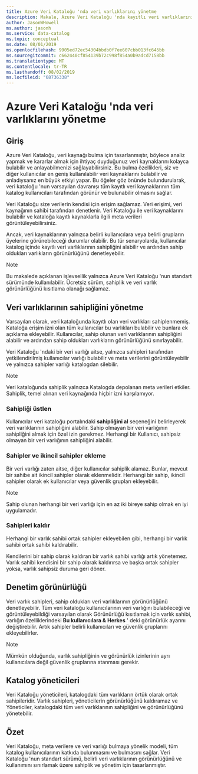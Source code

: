 ```yaml
---
title: Azure Veri Kataloğu 'nda veri varlıklarını yönetme
description: Makale, Azure Veri Kataloğu 'nda kayıtlı veri varlıklarının görünürlüğünü ve sahipliğini denetlemeyi vurgular.
author: JasonWHowell
ms.author: jasonh
ms.service: data-catalog
ms.topic: conceptual
ms.date: 08/01/2019
ms.openlocfilehash: 9905ed72ec54304bbdb0f7ee607cbb013fc645bb
ms.sourcegitcommit: c662440cf854139b72c998f854a0b9adcd7158bb
ms.translationtype: MT
ms.contentlocale: tr-TR
ms.lasthandoff: 08/02/2019
ms.locfileid: "68736338"
---
```

# <a name="manage-data-assets-in-azure-data-catalog"></a>Azure Veri Kataloğu 'nda veri varlıklarını yönetme
## <a name="introduction"></a>Giriş
Azure Veri Kataloğu, veri kaynağı bulma için tasarlanmıştır, böylece analiz yapmak ve kararlar almak için ihtiyaç duyduğunuz veri kaynaklarını kolayca bulabilir ve anlayabilmenizi sağlayabilirsiniz. Bu bulma özellikleri, siz ve diğer kullanıcılar en geniş kullanılabilir veri kaynaklarını bulabilir ve anladıysanız en büyük etkiyi yapar. Bu öğeler göz önünde bulundurularak, veri kataloğu 'nun varsayılan davranışı tüm kayıtlı veri kaynaklarının tüm katalog kullanıcıları tarafından görünür ve bulunabilir olmasını sağlar.

Veri Kataloğu size verilerin kendisi için erişim sağlamaz. Veri erişimi, veri kaynağının sahibi tarafından denetlenir. Veri Kataloğu ile veri kaynaklarını bulabilir ve kataloğa kayıtlı kaynaklarla ilgili meta verileri görüntüleyebilirsiniz.

Ancak, veri kaynaklarının yalnızca belirli kullanıcılara veya belirli grupların üyelerine görünebileceği durumlar olabilir. Bu tür senaryolarda, kullanıcılar katalog içinde kayıtlı veri varlıklarının sahipliğini alabilir ve ardından sahip oldukları varlıkların görünürlüğünü denetleyebilir.

> [!NOTE]
> Bu makalede açıklanan işlevsellik yalnızca Azure Veri Kataloğu 'nun standart sürümünde kullanılabilir. Ücretsiz sürüm, sahiplik ve veri varlık görünürlüğünü kısıtlama olanağı sağlamaz.
>
>

## <a name="manage-ownership-of-data-assets"></a>Veri varlıklarının sahipliğini yönetme
Varsayılan olarak, veri kataloğunda kayıtlı olan veri varlıkları sahiplenmemiş. Kataloğa erişim izni olan tüm kullanıcılar bu varlıkları bulabilir ve bunlara ek açıklama ekleyebilir. Kullanıcılar, sahip olunan veri varlıklarının sahipliğini alabilir ve ardından sahip oldukları varlıkların görünürlüğünü sınırlayabilir.

Veri Kataloğu 'ndaki bir veri varlığı aitse, yalnızca sahipleri tarafından yetkilendirilmiş kullanıcılar varlığı bulabilir ve meta verilerini görüntüleyebilir ve yalnızca sahipler varlığı katalogdan silebilir.

> [!NOTE]
> Veri kataloğunda sahiplik yalnızca Katalogda depolanan meta verileri etkiler. Sahiplik, temel alınan veri kaynağında hiçbir izni karşılamıyor.
>
>

### <a name="take-ownership"></a>Sahipliği üstlen
Kullanıcılar veri kataloğu portalındaki **sahipliğini al** seçeneğini belirleyerek veri varlıklarının sahipliğini alabilir. Sahip olmayan bir veri varlığının sahipliğini almak için özel izin gerekmez. Herhangi bir Kullanıcı, sahipsiz olmayan bir veri varlığının sahipliğini alabilir.

### <a name="add-owners-and-co-owners"></a>Sahipler ve ikincil sahipler ekleme
Bir veri varlığı zaten aitse, diğer kullanıcılar sahiplik alamaz. Bunlar, mevcut bir sahibe ait ikincil sahipler olarak eklenmelidir. Herhangi bir sahip, ikincil sahipler olarak ek kullanıcılar veya güvenlik grupları ekleyebilir.

> [!NOTE]
> Sahip olunan herhangi bir veri varlığı için en az iki bireye sahip olmak en iyi uygulamadır.
>
>

### <a name="remove-owners"></a>Sahipleri kaldır
Herhangi bir varlık sahibi ortak sahipler ekleyebilen gibi, herhangi bir varlık sahibi ortak sahibi kaldırabilir.

Kendilerini bir sahip olarak kaldıran bir varlık sahibi varlığı artık yönetemez. Varlık sahibi kendisini bir sahip olarak kaldırırsa ve başka ortak sahipler yoksa, varlık sahipsiz duruma geri döner.

## <a name="control-visibility"></a>Denetim görünürlüğü
Veri varlık sahipleri, sahip oldukları veri varlıklarının görünürlüğünü denetleyebilir. Tüm veri kataloğu kullanıcılarının veri varlığını bulabileceği ve görüntüleyebildiği varsayılan olarak Görünürlüğü kısıtlamak için varlık sahibi, varlığın özelliklerindeki **Bu kullanıcılara &** **Herkes** ' deki görünürlük ayarını değiştirebilir. Artık sahipler belirli kullanıcıları ve güvenlik gruplarını ekleyebilirler.

> [!NOTE]
> Mümkün olduğunda, varlık sahipliğinin ve görünürlük izinlerinin ayrı kullanıcılara değil güvenlik gruplarına atanması gerekir.
>
>

## <a name="catalog-administrators"></a>Katalog yöneticileri
Veri Kataloğu yöneticileri, katalogdaki tüm varlıkların örtük olarak ortak sahipileridir. Varlık sahipleri, yöneticilerin görünürlüğünü kaldıramaz ve Yöneticiler, katalogdaki tüm veri varlıklarının sahipliğini ve görünürlüğünü yönetebilir.

## <a name="summary"></a>Özet
Veri Kataloğu, meta verilere ve veri varlığı bulmaya yönelik modeli, tüm katalog kullanıcılarının katkıda bulunmasını ve bulmasını sağlar. Veri Kataloğu 'nun standart sürümü, belirli veri varlıklarının görünürlüğünü ve kullanımını sınırlamak üzere sahiplik ve yönetim için tasarlanmıştır.
